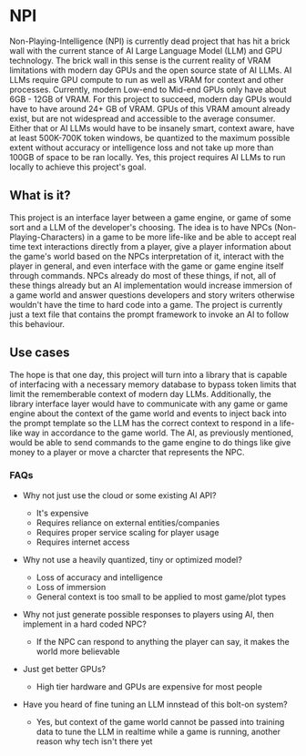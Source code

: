 # NPI

Non-Playing-Intelligence (NPI) is currently dead project that has hit a brick wall with the current stance of AI Large Language Model (LLM) and GPU technology.
The brick wall in this sense is the current reality of VRAM limitations with modern day GPUs and the open source state of AI LLMs. AI LLMs require GPU compute to run as well
as VRAM for context and other processes. Currently, modern Low-end to Mid-end GPUs only have about 6GB - 12GB of VRAM. For this project to succeed, modern day GPUs would
have to have around 24+ GB of VRAM. GPUs of this VRAM amount already exist, but are not widespread and accessible to the average consumer. Either that or AI LLMs would have
to be insanely smart, context aware, have at least 500K-700K token windows, be quantized to the maximum possible extent without accuracy or intelligence loss and
not take up more than 100GB of space to be ran locally. Yes, this project requires AI LLMs to run locally to achieve this project's goal.

## What is it?

This project is an interface layer between a game engine, or game of some sort and a LLM of the developer's choosing. The idea is to have NPCs (Non-Playing-Characters) in a game
to be more life-like and be able to accept real time text interactions directly from a player, give a player information about the game's world based on the NPCs interpretation of it, interact with the player in general,
and even interface with the game or game engine itself through commands. NPCs already do most of these things, if not, all of these things already but an AI implementation would increase immersion of a game world and answer questions
developers and story writers otherwise wouldn't have the time to hard code into a game. The project is currently just a text file that contains the prompt framework to invoke an AI to follow this behaviour.

## Use cases

The hope is that one day, this project will turn into a library that is capable of interfacing with a necessary memory database to bypass token limits that limit the rememberable context of modern day LLMs.
Additionally, the library interface layer would have to communicate with any game or game engine about the context of the game world and events to inject back into the
prompt template so the LLM has the correct context to respond in a life-like way in accordance to the game world. The AI, as previously mentioned, would be able to send commands to the game engine to do things
like give money to a player or move a charcter that represents the NPC.

### FAQs

- Why not just use the cloud or some existing AI API?
  - It's expensive
  - Requires reliance on external entities/companies
  - Requires proper service scaling for player usage
  - Requires internet access

- Why not use a heavily quantized, tiny or optimized model?
  - Loss of accuracy and intelligence
  - Loss of immersion
  - General context is too small to be applied to most game/plot types

- Why not just generate possible responses to players using AI, then implement in a hard coded NPC?
  - If the NPC can respond to anything the player can say, it makes the world more believable

- Just get better GPUs?
  - High tier hardware and GPUs are expensive for most people

- Have you heard of fine tuning an LLM innstead of this bolt-on system?
  - Yes, but context of the game world cannot be passed into training data to tune the LLM in realtime while a game is running, another reason why tech isn't there yet
